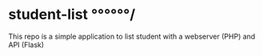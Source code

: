 # student-list °°°°°°/
This repo is a simple application to list student with a webserver (PHP) and API (Flask)

